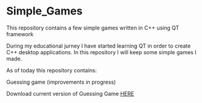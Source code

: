 # Simple_Games
This repository contains a few simple games written in C++ using QT framework

During my educational jurney I have started learning QT in order to create C++ desktop applications. In this repository I will keep some simple games I made.

As of today this repository contains:

Guessing game (improvements in progress)

Download current version of Guessing Game [HERE](https://github.com/AdrianSuliga/Simple_Games/releases/tag/guessing_game_5)
